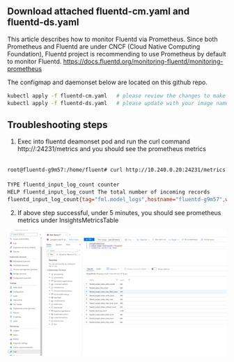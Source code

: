 ## Download  attached fluentd-cm.yaml and fluentd-ds.yaml

This article describes how to monitor Fluentd via Prometheus.
Since both Prometheus and Fluentd are under CNCF (Cloud Native Computing Foundation), Fluentd project is recommending to use Prometheus by default to monitor Fluentd.
https://docs.fluentd.org/monitoring-fluentd/monitoring-prometheus

The configmap and daemonset below are located on this github repo.  

```bash
kubectl apply -f fluentd-cm.yaml   # please review the changes to make sure all the metrics and configurations in there
kubectl apply -f fluentd-ds.yaml   # please update with your image name
```
## Troubleshooting steps

1.	Exec into fluentd deamonset pod and run the curl command http://<fluentd-pod-ip>:24231/metrics and you should see the prometheus metrics 
```bash

root@fluentd-g9m57:/home/fluent# curl http://10.240.0.20:24231/metrics  # Please use your fluentd pod IP address 

TYPE fluentd_input_log_count counter
HELP fluentd_input_log_count The total number of incoming records
fluentd_input_log_count{tag="fml.model_logs",hostname="fluentd-g9m57",worker="0"} 1958.0
```

2.	If above step successful, under 5 minutes, you should see  prometheus metrics under InsightsMetricsTable

<p align="center">
    <a href="https://github.com/preddy727/fluentdaks/blob/master/prometheusmetrics.png"><img src="https://github.com/preddy727/fluentdaks/blob/master/prometheusmetrics.png" alt="Prometheus Metrics"></a>
</p>




 

